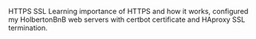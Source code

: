 HTTPS SSL
Learning importance of HTTPS and how it works, configured my HolbertonBnB web servers with certbot certificate and HAproxy SSL termination.


